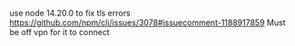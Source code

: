 use node 14.20.0 to fix tls errors
https://github.com/npm/cli/issues/3078#issuecomment-1188917859
Must be off vpn for it to connect
